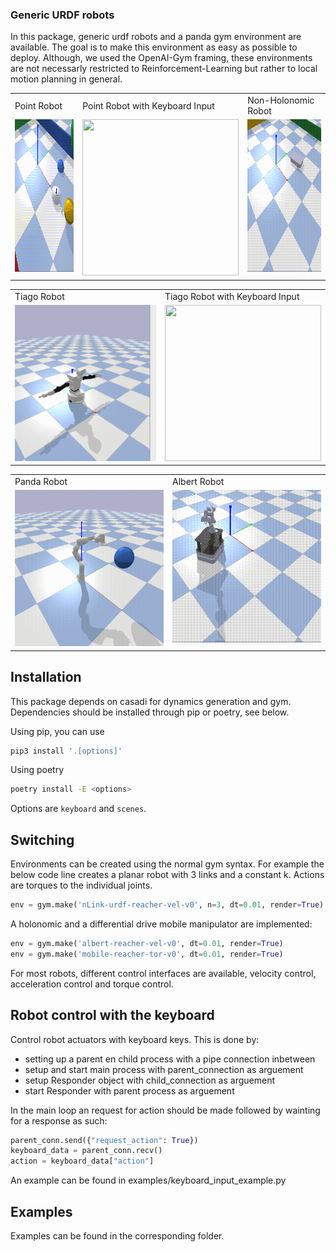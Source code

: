### Generic URDF robots

In this package, generic urdf robots and a panda gym environment are available.
The goal is to make this environment as easy as possible to deploy. Although, we used the
OpenAI-Gym framing, these environments are not necessarly restricted to
Reinforcement-Learning but rather to local motion planning in general.

<table>
 <tr>
  <td> Point Robot </td>
  <td> Point Robot with Keyboard Input </td>
  <td> Non-Holonomic Robot </td>
 </tr>
 <tr>
  <td> <img src="/assets/pointRobot.gif" width="250" height="250"/> </td>
  <td> <img src="/assets/pointRobotKeyboardInput.gif" width="250" height="250"/> </td>  
  <td> <img src="/assets/boxerRobot.gif" width="250" height="250"/> </td>
 </tr>
</table>

<table>
 <tr>
  <td> Tiago Robot </td>
  <td> Tiago Robot with Keyboard Input </td>
 </tr>
 <tr>
  <td> <img src="/assets/tiago.gif" width="250" height="250"/> </td>
  <td> <img src="/assets/tiagoKeyboardInput.gif" width="250" height="250"/> </td>
 </tr>
</table>

<table>
 <tr>
  <td> Panda Robot </td>
  <td> Albert Robot </td>
  </tr>
 <tr>
  <td> <img src="/assets/panda.gif" width="250" height="250"/> </td>
  <td> <img src="/assets/albert.gif" width="250" height="250"/> </td>
  </tr>
</table>


## Installation

This package depends on casadi for dynamics generation and gym.
Dependencies should be installed through pip or poetry, see below.

Using pip, you can use
```bash
pip3 install '.[options]'
```

Using poetry 
```bash
poetry install -E <options>
```

Options are `keyboard` and `scenes`.

## Switching

Environments can be created using the normal gym syntax.
For example the below code line creates a planar robot with 3 links and a constant k.
Actions are torques to the individual joints.
```python
env = gym.make('nLink-urdf-reacher-vel-v0', n=3, dt=0.01, render=True)
```

A holonomic and a differential drive mobile manipulator are implemented:
```python
env = gym.make('albert-reacher-vel-v0', dt=0.01, render=True)
env = gym.make('mobile-reacher-tor-v0', dt=0.01, render=True)
```
For most robots, different control interfaces are available, velocity control,
acceleration control and torque control.

## Robot control with the keyboard 
Control robot actuators with keyboard keys. This is done by:
* setting up a parent en child process with a pipe connection inbetween
* setup and start main process with parent_connection as arguement
* setup Responder object with child_connection as arguement
* start Responder with parent process as arguement

In the main loop an request for action should be made followed by wainting
for a response as such:
```python
parent_conn.send({"request_action": True})
keyboard_data = parent_conn.recv()
action = keyboard_data["action"]
```

An example can be found in examples/keyboard_input_example.py

## Examples

Examples can be found in the corresponding folder.
